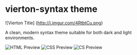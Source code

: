 # vierton-syntax theme

![Vierton Title] (http://i.imgur.com/4RtbtCu.png)

A clean, modern syntax theme suitable for both dark and light environments.

![HTML Preview](http://i.imgur.com/VgeQtP3.png)
![CSS Preview](http://i.imgur.com/P8PLzSe.png)
![CS Preview](http://i.imgur.com/UjvJf6t.png)
